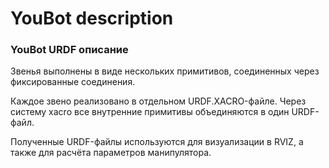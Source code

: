 # YouBot description

### YouBot URDF описание

Звенья выполнены в виде нескольких примитивов, соединенных через фиксированные соединения.

Каждое звено реализовано в отдельном URDF.XACRO-файле. Через систему xacro все внутренние примитивы объединяются в один URDF-файл.

Полученные URDF-файлы используются для визуализации в RVIZ, а также для расчёта параметров манипулятора.